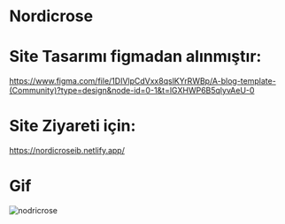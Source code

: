 # Nordicrose

# Site Tasarımı figmadan alınmıştır:

https://www.figma.com/file/1DIVlpCdVxx8qslKYrRWBp/A-blog-template-(Community)?type=design&node-id=0-1&t=lGXHWP6B5qlyvAeU-0

# Site Ziyareti için:
https://nordicroseib.netlify.app/

# Gif 

![nodricrose](https://github.com/IbrahimBooz/Nordicrose/assets/109763478/a913c215-861f-4816-beca-30504badfebb)
